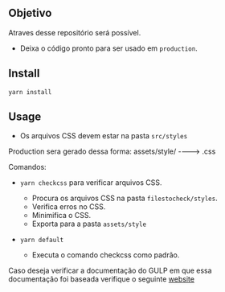 ## Objetivo

Atraves desse repositório será possível.

- Deixa o código pronto para ser usado em `production`.

## Install

`yarn install`

## Usage

- Os arquivos CSS devem estar na pasta `src/styles`

Production sera gerado dessa forma:
assets/style/ ----> .css

Comandos:

- `yarn checkcss` para verificar arquivos CSS.
  - Procura os arquivos CSS na pasta `filestocheck/styles`.
  - Verifica erros no CSS.
  - Minimifica o CSS.
  - Exporta para a pasta `assets/style`

- `yarn default`
  - Executa o comando checkcss como padrão.

Caso deseja verificar a documentação do GULP em que essa documentação foi baseada verifique o seguinte [website](https://github.com/gulpjs/gulp)